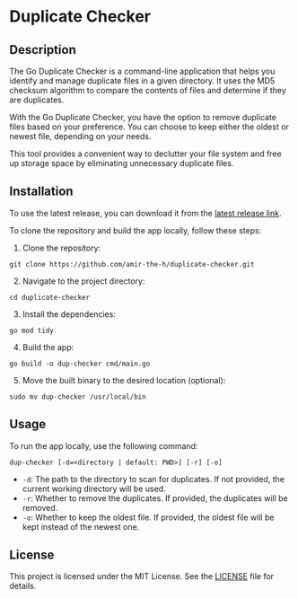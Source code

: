# Duplicate Checker

## Description

The Go Duplicate Checker is a command-line application that helps you identify and manage duplicate files in a given directory. It uses the MD5 checksum algorithm to compare the contents of files and determine if they are duplicates. 

With the Go Duplicate Checker, you have the option to remove duplicate files based on your preference. You can choose to keep either the oldest or newest file, depending on your needs. 

This tool provides a convenient way to declutter your file system and free up storage space by eliminating unnecessary duplicate files. 


## Installation

To use the latest release, you can download it from the [latest release link](https://github.com/amir-the-h/duplicate-checker/releases/latest).

To clone the repository and build the app locally, follow these steps:

1. Clone the repository:
  ```shell
  git clone https://github.com/amir-the-h/duplicate-checker.git
  ```

2. Navigate to the project directory:
  ```shell
  cd duplicate-checker
  ```

3. Install the dependencies:
  ```shell
  go mod tidy
  ```

4. Build the app:
  ```shell
  go build -o dup-checker cmd/main.go
  ```

5. Move the built binary to the desired location (optional):
  ```shell
  sudo mv dup-checker /usr/local/bin
  ```

## Usage

To run the app locally, use the following command:

```shell
dup-checker [-d=<directory | default: PWD>] [-r] [-o]
```

- `-d`: The path to the directory to scan for duplicates. If not provided, the current working directory will be used.
- `-r`: Whether to remove the duplicates. If provided, the duplicates will be removed.
- `-o`: Whether to keep the oldest file. If provided, the oldest file will be kept instead of the newest one.

## License

This project is licensed under the MIT License. See the [LICENSE](LICENSE) file for details.